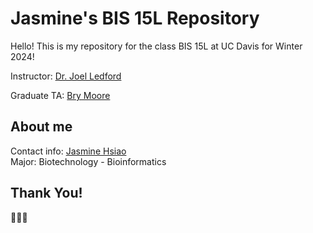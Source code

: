 # Jasmine's BIS 15L Repository
Hello! This is my repository for the class BIS 15L at UC Davis for Winter 2024! 

Instructor: [Dr. Joel Ledford](mailto:jmledford@ucdavis.edu)

Graduate TA: [Bry Moore](mailto:brymoore@ucdavis.edu)

## About me
Contact info: [Jasmine Hsiao](mailto:hsyhsiao@ucdavis.edu)  
Major: Biotechnology - Bioinformatics

## Thank You!
🌱😁🫡